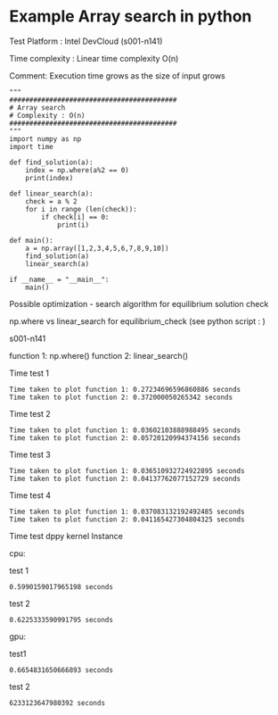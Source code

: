 # Example Array search in python

Test Platform : Intel DevCloud (s001-n141)

Time complexity : Linear time complexity O(n)

Comment: Execution time grows as the size of input grows

```python3
"""
##########################################
# Array search
# Complexity : O(n)
##########################################
"""
import numpy as np
import time

def find_solution(a):
    index = np.where(a%2 == 0)
    print(index)

def linear_search(a):
    check = a % 2
    for i in range (len(check)):
        if check[i] == 0:
            print(i)

def main():
    a = np.array([1,2,3,4,5,6,7,8,9,10])
    find_solution(a)
    linear_search(a)
    
if __name__ = "__main__":
    main()
```




Possible optimization - search algorithm for equilibrium solution check

np.where vs linear_search for equilibrium_check (see python script : )

s001-n141

function 1: np.where()
function 2: linear_search()

Time test 1
```
Time taken to plot function 1: 0.27234696596860886 seconds
Time taken to plot function 2: 0.372000050265342 seconds
```

Time test 2
```
Time taken to plot function 1: 0.03602103888988495 seconds
Time taken to plot function 2: 0.05720120994374156 seconds
```

Time test 3
```
Time taken to plot function 1: 0.036510932724922895 seconds
Time taken to plot function 2: 0.04137762077152729 seconds
```

Time test 4
```
Time taken to plot function 1: 0.037083132192492485 seconds
Time taken to plot function 2: 0.041165427304804325 seconds
```

Time test dppy kernel Instance

cpu:

test 1
```
0.5990159017965198 seconds
```

test 2
```
0.6225333590991795 seconds
```

gpu:

test1
```
0.6654831650666893 seconds
```

test 2
```
6233123647980392 seconds
```

